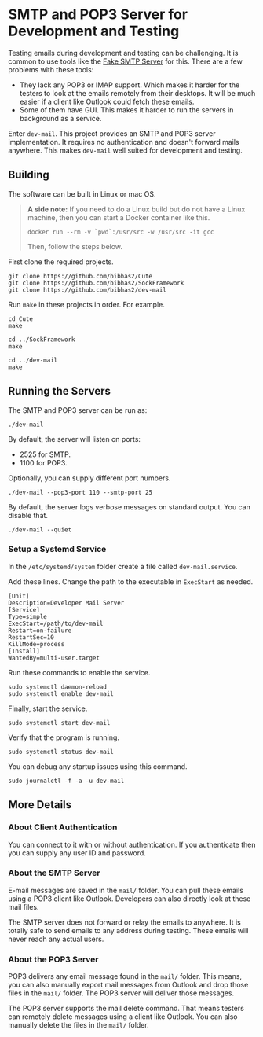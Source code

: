 # SMTP and POP3 Server for Development and Testing
Testing emails during development and testing can be challenging. It is common to use tools like the [Fake SMTP Server](http://nilhcem.com/FakeSMTP/) for this. There are a few problems with these tools:

- They lack any POP3 or IMAP support. Which makes it harder for the testers to look at the emails remotely from their desktops. It will be much easier if a client like Outlook could fetch these emails.
- Some of them have GUI. This makes it harder to run the servers in background as a service.

Enter ``dev-mail``. This project provides an SMTP and POP3 server implementation. It requires no authentication and doesn't forward mails anywhere. This makes ``dev-mail`` well suited for development and testing. 

## Building
The software can be built in Linux or mac OS. 

>**A side note:** If you need to do a Linux build but do not have a Linux machine, then you can start a Docker container like this.
>
>```
>docker run --rm -v `pwd`:/usr/src -w /usr/src -it gcc
>```
>
>Then, follow the steps below.

First clone the required projects.

```
git clone https://github.com/bibhas2/Cute
git clone https://github.com/bibhas2/SockFramework
git clone https://github.com/bibhas2/dev-mail
```

Run ``make`` in these projects in order. For example.

```
cd Cute
make

cd ../SockFramework
make

cd ../dev-mail
make
```

## Running the Servers

The SMTP and POP3 server can be run as:

```
./dev-mail
```

By default, the server will listen on ports:

- 2525 for SMTP.
- 1100 for POP3.

Optionally, you can supply different port numbers.

```
./dev-mail --pop3-port 110 --smtp-port 25 
```

By default, the server logs verbose messages on standard output. You can disable that.

```
./dev-mail --quiet
```

### Setup a Systemd Service
In the ``/etc/systemd/system`` folder create a file called ``dev-mail.service``.

Add these lines. Change the path to the executable in ``ExecStart`` as needed.

```
[Unit]
Description=Developer Mail Server
[Service]
Type=simple
ExecStart=/path/to/dev-mail
Restart=on-failure
RestartSec=10
KillMode=process
[Install]
WantedBy=multi-user.target
```

Run these commands to enable the service.

```
sudo systemctl daemon-reload
sudo systemctl enable dev-mail
```

Finally, start the service.

```
sudo systemctl start dev-mail
```

Verify that the program is running.

```
sudo systemctl status dev-mail
```

You can debug any startup issues using this command.

```
sudo journalctl -f -a -u dev-mail
```

## More Details
### About Client Authentication
You can connect to it with or without authentication. If you authenticate then you can supply any user ID and password.

### About the SMTP Server
E-mail messages are saved in the ``mail/`` folder. You can pull these emails using a POP3 client like Outlook. Developers can also directly look at these mail files.

The SMTP server does not forward or relay the emails to anywhere. It is totally safe to send emails to any address during testing. These emails will never reach any actual users.

### About the POP3 Server
POP3 delivers any email message found in the ``mail/`` folder. This means, you can also manually export mail messages from Outlook and drop those files in the ``mail/`` folder. The POP3 server will deliver those messages.

The POP3 server supports the mail delete command. That means testers can remotely delete messages using a client like Outlook. You can also manually delete the files in the ``mail/`` folder.

